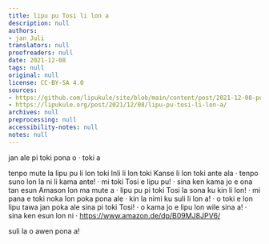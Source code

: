 ```yaml
---
title: lipu pu Tosi li lon a
description: null
authors:
- jan Juli
translators: null
proofreaders: null
date: 2021-12-08
tags: null
original: null
license: CC-BY-SA 4.0
sources:
- https://github.com/lipukule/site/blob/main/content/post/2021-12-08-pu_tosi.md
- https://lipukule.org/post/2021/12/08/lipu-pu-tosi-li-lon-a/
archives: null
preprocessing: null
accessibility-notes: null
notes: null
---
```


jan ale pi toki pona o · toki a

tenpo mute la lipu pu li lon toki Inli li lon toki Kanse li lon toki ante ala · tenpo suno lon la ni li kama ante! · mi toki Tosi e lipu pu! · sina ken kama jo e ona tan esun Amason lon ma mute a · lipu pu pi toki Tosi la sona ku kin li lon! · mi pana e toki noka lon poka pona ale · kin la nimi ku suli li lon a! · o toki e lon lipu tawa jan poka ale sina pi toki Tosi! · o kama jo e lipu lon wile sina a! · sina ken esun lon ni · https://www.amazon.de/dp/B09MJ8JPV6/

suli la o awen pona a!